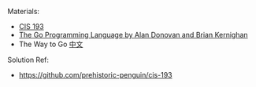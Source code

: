 Materials:
* [CIS 193](https://www.seas.upenn.edu/~cis193/)
* [The Go Programming Language by Alan Donovan and Brian Kernighan](http://www.gopl.io/)
* The Way to Go [中文](http://wiki.jikexueyuan.com/project/the-way-to-go/)

Solution Ref:
* https://github.com/prehistoric-penguin/cis-193
